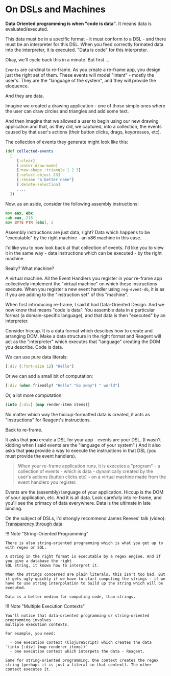 # On DSLs and Machines 

**Data Oriented programming is when "code is data".** It means data is evaluated/executed. 

This data must be in a specific format - it must conform to a DSL - and there must be an interpreter for this DSL. When you feed correctly formated data into the interpreter, it is executed. "Data is code" for this interpreter.

Okay, we'll cycle back this in a minute. But first ...

`Events` are cardinal to re-frame. As you create a re-frame app, you design just the right set of them. 
These events will model "intent" - mostly the user's. 
They are the "language of the system", and they will provide the eloquence.

And they are data.

Imagine we created a drawing application - one of those simple ones where the user 
can draw circles and triangles and add some text. 

And then imagine that we allowed a user to begin using our new drawing application 
and that, as they did, we captured, into a collection, the events caused by that 
user's actions (their button clicks, drags, keypresses, etc).
 
The collection of events they generate might look like this:  
```clj
(def collected-events
  [
     [:clear]
     [:enter-draw-mode]
     [:new-shape :triangle 1 2 3]
     [:select-object 23]
     [:rename "a better name"]
     [:delete-selection]
     ....
  ])
```

Now, as an aside, consider the following assembly instructions:
```asm
mov eax, ebx
sub eax, 216
mov BYTE PTR [ebx], 2
```

Assembly instructions are just data, right?  Data which 
happens to be "executable" by the right machine - an x86 machine in this case.

I'd like you to now look back at that collection of events. I'd like you to view it in the 
same way - data instructions which can be executed - by the right machine.

Really? What machine?

A virtual machine. All the Event Handlers you register in your re-frame app 
collectively implement 
the "virtual machine" on which these instructions execute. When you register 
a new event handler using `reg-event-db`, 
it is as if you are adding to the "instruction set" of this "machine".

When first introducing re-frame, I said it had Data-Oriented Design. 
And we now know that means "code is data". You assemble data
in a particular format (a domain-specific language), 
and that data is then "executed" by an interpreter.

Consider hiccup. It is a data format which descibes how to create and 
arranging DOM. Make a data structure in the right format
and Reagent will act as the "interpreter" which executes that "language" 
creating the DOM you describe. Code is data. 

We can use pure data literals:
```clj
[:div {:font-size 12} "Hello"] 
```

Or we can add a small bit of computation: 
```clj
[:div (when friendly? "Hello" "Go away") " world"]
```
Or, a lot more computation:
```clj
(into [:div] (map render-item items)]
```
No matter which way the hiccup-formatted data is created, it acts as "instructions" for Reagent's instructions.

Back to re-frame. 

It asks that **you** create a DSL for your app - events are your DSL.
(I wasn't kidding when I said events are the "language of your system".) 
And it also asks that **you** provide 
a way to execute the instructions in that DSL (you must provide the event handlers).

> When your re-frame application runs, 
it is executes a "program" - a collection of events - which is data - dynamically created by the user's actions (button clicks etc) - on a 
virtual machine made from the event handlers you register. 

Events are the (assembly) language of your application.
Hiccup is the DOM of your application, etc.  And it is all data.
Look carefully into re-frame, and you'll see the primacy of data everywhere.
Data is the ultimate in late binding.

On the subject of DSLs, I'd strongly recommend James Reeves' talk (video): [Transparency through data](https://www.youtube.com/watch?v=zznwKCifC1A) 


!!! Note "String-Oriented Programming"

    There is also string-oriented programming which is what you get up to with regex or SQL. 
    
    A string in the right format is executable by a regex engine. And if you give a database the right
    SQL string, it knows how to interpret it. 
    
    When the strings concerned are plain literals, this isn't too bad. But it gets ugly quickly if we have to start computing the strings - if we have to use string interpolation to build up the string which will be executed.

    Data is a better medium for computing code, than strings.


!!! Note "Multiple Execution Contexts"

    You'll notice that data-oriented programming or string-oriented programming involves 
    multiple execution contexts. 

    For example, you need:

      - one execution context (ClojureScript) which creates the data `(into [:div] (map renderer items))`
      - one execution context which interpets the data - Reagent.

    Same for string-oriented programming. One context creates the regex string (perhaps it is just a literal in that context). The other context executes it. 